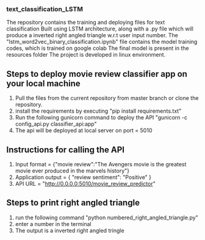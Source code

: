 ### text_classification_LSTM ###
The repository contains the training and deploying files for text classification Built using LSTM architecture, along with a .py file which will produce a inverted right angled triangle w.r.t user input number.
The "lstm_word2vec_binary_classification.ipynb" file contains the model training codes, which is trained on google colab
The final model is present in the resources folder
The project is developed in linux environment.

## Steps to deploy movie review classifier app on your local machine
1. Pull the files from the current repository from master branch or clone the repository.
2. install the requirements by executing "pip install requirements.txt"
3. Run the following gunicorn command to deploy the API "gunicorn -c config_api.py classifier_api:app"
4. The api will be deployed at local server on port = 5010

## Instructions for calling the API
1. Input format = {"movie review":"The Avengers movie is the greatest movie ever produced in the marvels history"}
2. Application output = { "review sentiment": "Positive" }
3. API URL = "http://0.0.0.0:5010/movie_review_predictor"

## Steps to print right angled triangle
1. run the following command "python numbered_right_angled_triangle.py"
2. enter a number in the terminal
3. The output is a inverted right angled tringle 
